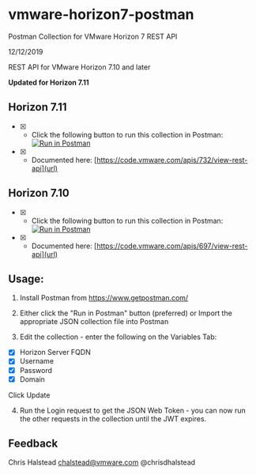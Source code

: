 # vmware-horizon7-postman
Postman Collection for VMware Horizon 7 REST API

12/12/2019

REST API for VMware Horizon 7.10 and later

**Updated for Horizon 7.11**

## Horizon 7.11


- [x] - Click the following button to run this collection in Postman: [![Run in Postman](https://run.pstmn.io/button.svg)](https://app.getpostman.com/run-collection/0bd9b80c00d4144abb75)
- [x] - Documented here: [https://code.vmware.com/apis/732/view-rest-api](url)


## Horizon 7.10


- [x] - Click the following button to run this collection in Postman: [![Run in Postman](https://run.pstmn.io/button.svg)](https://app.getpostman.com/run-collection/de27a9ea33f1752e6092)
- [x] - Documented here: [https://code.vmware.com/apis/697/view-rest-api](url)



## Usage:

1. Install Postman from https://www.getpostman.com/

2. Either click the "Run in Postman" button (preferred) or Import the appropriate JSON collection file into Postman 

3. Edit the collection - enter the following on the Variables Tab:

- [x] 	Horizon Server FQDN
- [x] 	Username
- [x] 	Password	
- [x] 	Domain

Click Update

4. Run the Login request to get the JSON Web Token - you can now run the other requests in the collection until the JWT expires.

## Feedback



Chris Halstead
chalstead@vmware.com
@chrisdhalstead